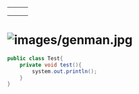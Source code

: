 |      |      |      |
| :--- | ---- | ---- |
|      |      |      |
|      |      |      |
|      |      |      |

# ![images/genman.jpg]()



```java
public class Test{
    private void test(){
        system.out.println();
    }
}
```



[^copyright by spring]: 



